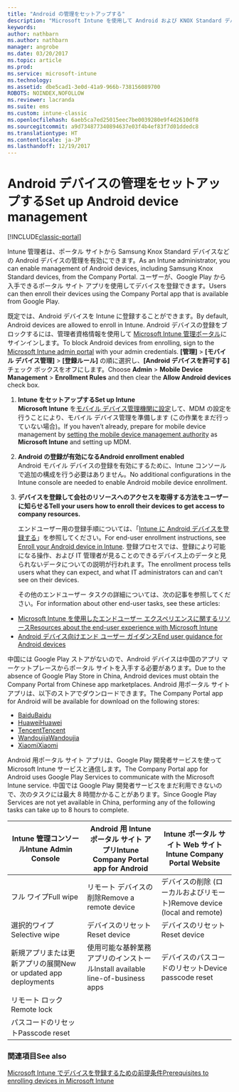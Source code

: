 ```yaml
---
title: "Android の管理をセットアップする"
description: "Microsoft Intune を使用して Android および KNOX Standard デバイスのモバイル デバイス管理 (MDM) を有効にします。"
keywords: 
author: nathbarn
ms.author: nathbarn
manager: angrobe
ms.date: 03/20/2017
ms.topic: article
ms.prod: 
ms.service: microsoft-intune
ms.technology: 
ms.assetid: dbe5cad1-3e0d-41a9-966b-738156089700
ROBOTS: NOINDEX,NOFOLLOW
ms.reviewer: lacranda
ms.suite: ems
ms.custom: intune-classic
ms.openlocfilehash: 6aeb5ca7ed25015eec7be0039280e9f4d2610df8
ms.sourcegitcommit: a9d734877340894637e03f4b4ef83f7d01ddedc8
ms.translationtype: HT
ms.contentlocale: ja-JP
ms.lasthandoff: 12/19/2017
---
```

# <a name="set-up-android-device-management"></a><span data-ttu-id="1f447-103">Android デバイスの管理をセットアップする</span><span class="sxs-lookup"><span data-stu-id="1f447-103">Set up Android device management</span></span>

[!INCLUDE[classic-portal](../includes/classic-portal.md)]

<span data-ttu-id="1f447-104">Intune 管理者は、ポータル サイトから Samsung Knox Standard デバイスなどの Android デバイスの管理を有効にできます。</span><span class="sxs-lookup"><span data-stu-id="1f447-104">As an Intune administrator, you can enable management of Android devices, including Samsung Knox Standard devices, from the Company Portal.</span></span> <span data-ttu-id="1f447-105">ユーザーが、Google Play から入手できるポータル サイト アプリを使用してデバイスを登録できます。</span><span class="sxs-lookup"><span data-stu-id="1f447-105">Users can then enroll their devices using the Company Portal app that is available from Google Play.</span></span>

<span data-ttu-id="1f447-106">既定では、Android デバイスを Intune に登録することができます。</span><span class="sxs-lookup"><span data-stu-id="1f447-106">By default, Android devices are allowed to enroll in Intune.</span></span> <span data-ttu-id="1f447-107">Android デバイスの登録をブロックするには、管理者資格情報を使用して [Microsoft Intune 管理ポータル](https://manage.microsoft.com)にサインインします。</span><span class="sxs-lookup"><span data-stu-id="1f447-107">To block Android devices from enrolling, sign to the [Microsoft Intune admin portal](https://manage.microsoft.com) with your admin credentials.</span></span> <span data-ttu-id="1f447-108">**[管理]** > **[モバイル デバイス管理]** > **[登録ルール]** の順に選択し、**[Android デバイスを許可する]** チェック ボックスをオフにします。</span><span class="sxs-lookup"><span data-stu-id="1f447-108">Choose **Admin** > **Mobile Device Management** > **Enrollment Rules** and then clear the **Allow Android devices** check box.</span></span>

1.  <span data-ttu-id="1f447-109">**Intune をセットアップする**</span><span class="sxs-lookup"><span data-stu-id="1f447-109">**Set up Intune**</span></span><br>
    <span data-ttu-id="1f447-110">**Microsoft Intune** を[モバイル デバイス管理機関に設定](prerequisites-for-enrollment.md#step-2-set-mdm-authority)して、MDM の設定を行うことにより、モバイル デバイス管理を準備します (この作業をまだ行っていない場合)。</span><span class="sxs-lookup"><span data-stu-id="1f447-110">If you haven’t already, prepare for mobile device management by  [setting the mobile device management authority](prerequisites-for-enrollment.md#step-2-set-mdm-authority) as **Microsoft Intune** and setting up MDM.</span></span>

2.  <span data-ttu-id="1f447-111">**Android の登録が有効になる**</span><span class="sxs-lookup"><span data-stu-id="1f447-111">**Android enrollment enabled**</span></span><br>
    <span data-ttu-id="1f447-112">Android モバイル デバイスの登録を有効にするために、Intune コンソールで追加の構成を行う必要はありません。</span><span class="sxs-lookup"><span data-stu-id="1f447-112">No additional configurations in the Intune console are needed to enable Android mobile device enrollment.</span></span>

3.  <span data-ttu-id="1f447-113">**デバイスを登録して会社のリソースへのアクセスを取得する方法をユーザーに知らせる**</span><span class="sxs-lookup"><span data-stu-id="1f447-113">**Tell your users how to enroll their devices to get access to company resources.**</span></span>

    <span data-ttu-id="1f447-114">エンドユーザー用の登録手順については、「[Intune に Android デバイスを登録する](https://docs.microsoft.com/intune-user-help/enroll-your-device-in-intune-android)」を参照してください。</span><span class="sxs-lookup"><span data-stu-id="1f447-114">For end-user enrollment instructions, see [Enroll your Android device in Intune](https://docs.microsoft.com/intune-user-help/enroll-your-device-in-intune-android).</span></span> <span data-ttu-id="1f447-115">登録プロセスでは、登録により可能になる操作、および IT 管理者が見ることのできるデバイス上のデータと見られないデータについての説明が行われます。</span><span class="sxs-lookup"><span data-stu-id="1f447-115">The enrollment process tells users what they can expect, and what IT administrators can and can't see on their devices.</span></span>

    <span data-ttu-id="1f447-116">その他のエンドユーザー タスクの詳細については、次の記事を参照してください。</span><span class="sxs-lookup"><span data-stu-id="1f447-116">For information about other end-user tasks, see these articles:</span></span>
  - [<span data-ttu-id="1f447-117">Microsoft Intune を使用したエンドユーザー エクスペリエンスに関するリソース</span><span class="sxs-lookup"><span data-stu-id="1f447-117">Resources about the end-user experience with Microsoft Intune</span></span>](/intune/end-user-educate)
  - [<span data-ttu-id="1f447-118">Android デバイス向けエンド ユーザー ガイダンス</span><span class="sxs-lookup"><span data-stu-id="1f447-118">End user guidance for Android devices</span></span>](https://docs.microsoft.com/intune-user-help/using-your-android-device-with-intune)

<span data-ttu-id="1f447-119">中国には Google Play ストアがないので、Android デバイスは中国のアプリ マーケットプレースからポータル サイトを入手する必要があります。</span><span class="sxs-lookup"><span data-stu-id="1f447-119">Due to the absence of Google Play Store in China, Android devices must obtain the Company Portal from Chinese app marketplaces.</span></span> <span data-ttu-id="1f447-120">Android 用ポータル サイト アプリは、以下のストアでダウンロードできます。</span><span class="sxs-lookup"><span data-stu-id="1f447-120">The Company Portal app for Android will be available for download on the following stores:</span></span>
* [<span data-ttu-id="1f447-121">Baidu</span><span class="sxs-lookup"><span data-stu-id="1f447-121">Baidu</span></span>](https://go.microsoft.com/fwlink/?linkid=836946)
* [<span data-ttu-id="1f447-122">Huawei</span><span class="sxs-lookup"><span data-stu-id="1f447-122">Huawei</span></span>](https://go.microsoft.com/fwlink/?linkid=836948)
* [<span data-ttu-id="1f447-123">Tencent</span><span class="sxs-lookup"><span data-stu-id="1f447-123">Tencent</span></span>](https://go.microsoft.com/fwlink/?linkid=836949)
* [<span data-ttu-id="1f447-124">Wandoujia</span><span class="sxs-lookup"><span data-stu-id="1f447-124">Wandoujia</span></span>](https://go.microsoft.com/fwlink/?linkid=836950)
* [<span data-ttu-id="1f447-125">Xiaomi</span><span class="sxs-lookup"><span data-stu-id="1f447-125">Xiaomi</span></span>](https://go.microsoft.com/fwlink/?linkid=836947)

<span data-ttu-id="1f447-126">Android 用ポータル サイト アプリは、Google Play 開発者サービスを使って Microsoft Intune サービスと通信します。</span><span class="sxs-lookup"><span data-stu-id="1f447-126">The Company Portal app for Android uses Google Play Services to communicate with the Microsoft Intune service.</span></span> <span data-ttu-id="1f447-127">中国では Google Play 開発者サービスをまだ利用できないので、次のタスクには最大 8 時間かかることがあります。</span><span class="sxs-lookup"><span data-stu-id="1f447-127">Since Google Play Services are not yet available in China, performing any of the following tasks can take up to 8 hours to complete.</span></span> 

|<span data-ttu-id="1f447-128">Intune 管理コンソール</span><span class="sxs-lookup"><span data-stu-id="1f447-128">Intune Admin Console</span></span>| <span data-ttu-id="1f447-129">Android 用 Intune ポータル サイト アプリ</span><span class="sxs-lookup"><span data-stu-id="1f447-129">Intune Company Portal app for Android</span></span> |<span data-ttu-id="1f447-130">Intune ポータル サイト Web サイト</span><span class="sxs-lookup"><span data-stu-id="1f447-130">Intune Company Portal Website</span></span>|   
|---|---|---|
|<span data-ttu-id="1f447-131">フル ワイプ</span><span class="sxs-lookup"><span data-stu-id="1f447-131">Full wipe</span></span>| <span data-ttu-id="1f447-132">リモート デバイスの削除</span><span class="sxs-lookup"><span data-stu-id="1f447-132">Remove a remote device</span></span>| <span data-ttu-id="1f447-133">デバイスの削除 (ローカルおよびリモート)</span><span class="sxs-lookup"><span data-stu-id="1f447-133">Remove device (local and remote)</span></span>|
|<span data-ttu-id="1f447-134">選択的ワイプ</span><span class="sxs-lookup"><span data-stu-id="1f447-134">Selective wipe</span></span>| <span data-ttu-id="1f447-135">デバイスのリセット</span><span class="sxs-lookup"><span data-stu-id="1f447-135">Reset device</span></span>| <span data-ttu-id="1f447-136">デバイスのリセット</span><span class="sxs-lookup"><span data-stu-id="1f447-136">Reset device</span></span>|
|<span data-ttu-id="1f447-137">新規アプリまたは更新アプリの展開</span><span class="sxs-lookup"><span data-stu-id="1f447-137">New or updated app deployments</span></span>| <span data-ttu-id="1f447-138">使用可能な基幹業務アプリのインストール</span><span class="sxs-lookup"><span data-stu-id="1f447-138">Install available line-of-business apps</span></span>| <span data-ttu-id="1f447-139">デバイスのパスコードのリセット</span><span class="sxs-lookup"><span data-stu-id="1f447-139">Device passcode reset</span></span>|
|<span data-ttu-id="1f447-140">リモート ロック</span><span class="sxs-lookup"><span data-stu-id="1f447-140">Remote lock</span></span>|||
|<span data-ttu-id="1f447-141">パスコードのリセット</span><span class="sxs-lookup"><span data-stu-id="1f447-141">Passcode reset</span></span>|||

### <a name="see-also"></a><span data-ttu-id="1f447-142">関連項目</span><span class="sxs-lookup"><span data-stu-id="1f447-142">See also</span></span>
[<span data-ttu-id="1f447-143">Microsoft Intune でデバイスを登録するための前提条件</span><span class="sxs-lookup"><span data-stu-id="1f447-143">Prerequisites to enrolling devices in Microsoft Intune</span></span>](prerequisites-for-enrollment.md)
